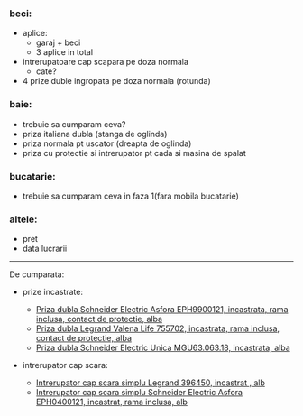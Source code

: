 ### beci:
  - aplice:
    - garaj + beci
    - 3 aplice in total
  - intrerupatoare cap scapara pe doza normala
    - cate?
  - 4 prize duble ingropata pe doza normala (rotunda)

### baie:
  - trebuie sa cumparam ceva?
  - priza italiana dubla (stanga de oglinda)
  - priza normala pt uscator (dreapta de oglinda)
  - priza cu protectie si intrerupator pt cada si masina de spalat

### bucatarie:
  - trebuie sa cumparam ceva in faza 1(fara mobila bucatarie)

### altele:
  - pret
  - data lucrarii

---

De cumparata:
  - prize incastrate:
    - [Priza dubla Schneider Electric Asfora EPH9900121, incastrata, rama inclusa, contact de protectie, alba](https://www.dedeman.ro/ro/priza-dubla-schneider-electric-asfora-eph9900121-incastrata-rama-inclusa-contact-de-protectie-alba/p/1036842?k=priza%20dubla%20incastrata&apn=1&pn=1&idc=1312&pip=1&osa=1&upf=1)
    - [Priza dubla Legrand Valena Life 755702, incastrata, rama inclusa, contact de protectie, alba](https://www.dedeman.ro/ro/priza-dubla-legrand-valena-life-755702-incastrata-rama-inclusa-contact-de-protectie-alba/p/1043200?k=priza%20dubla%20incastrata&apn=10&pn=1&idc=1312&pip=0&osa=1&upf=1)
    - [Priza dubla Schneider Electric Unica MGU63.063.18, incastrata, alba](https://www.dedeman.ro/ro/priza-dubla-schneider-electric-unica-mgu63-063-18-incastrata-alba/p/1008354?k=priza%20dubla%20incastrata&apn=8&pn=1&idc=1312&pip=0&osa=1&upf=1)

  - intrerupator cap scara:
    - [Intrerupator cap scara simplu Legrand 396450, incastrat , alb](https://www.dedeman.ro/ro/intrerupator-cap-scara-simplu-legrand-396450-incastrat-alb/p/1035479?k=intrerupator%20cap%20scapa&apn=7&pn=1&idc=990&pip=0&osa=1&upf=1)
    - [Intrerupator cap scara simplu Schneider Electric Asfora EPH0400121, incastrat, rama inclusa, alb](https://www.dedeman.ro/ro/intrerupator-cap-scara-simplu-schneider-electric-asfora-eph0400121-incastrat-rama-inclusa-alb/p/1036848?k=intrerupator%20cap%20scapa&apn=8&pn=1&idc=990&pip=0&osa=1&upf=1)
